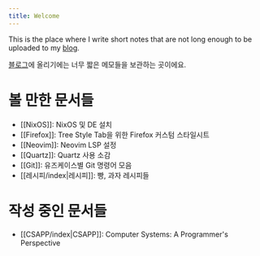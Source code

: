 ```yaml
---
title: Welcome
---
```

This is the place where I write short notes that are not long enough to be uploaded to my [blog](https://blog.dfkdream.dev).

[블로그](https://blog.dfkdream.dev)에 올리기에는 너무 짧은 메모들을 보관하는 곳이에요.

# 볼 만한 문서들
* [[NixOS]]: NixOS 및 DE 설치
* [[Firefox]]: Tree Style Tab을 위한 Firefox 커스텀 스타일시트
* [[Neovim]]: Neovim LSP 설정
* [[Quartz]]: Quartz 사용 소감
* [[Git]]: 유즈케이스별 Git 명령어 모음
* [[레시피/index|레시피]]: 빵, 과자 레시피들

# 작성 중인 문서들
* [[CSAPP/index|CSAPP]]: Computer Systems: A Programmer's Perspective